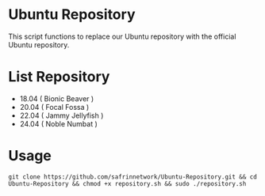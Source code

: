 # Ubuntu Repository
This script functions to replace our Ubuntu repository with the official Ubuntu repository.
# List Repository
- 18.04 ( Bionic Beaver )
- 20.04 ( Focal Fossa )
- 22.04 ( Jammy Jellyfish )
- 24.04 ( Noble Numbat )
# Usage
```
git clone https://github.com/safrinnetwork/Ubuntu-Repository.git && cd Ubuntu-Repository && chmod +x repository.sh && sudo ./repository.sh
```
